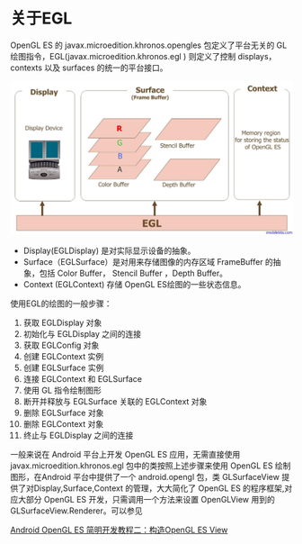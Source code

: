 # 关于EGL  
  
OpenGL ES 的 javax.microedition.khronos.opengles 包定义了平台无关的 GL 绘图指令，EGL(javax.microedition.khronos.egl )
则定义了控制 displays，contexts 以及 surfaces 的统一的平台接口。

![](images/44.png)

- Display(EGLDisplay) 是对实际显示设备的抽象。
- Surface（EGLSurface）是对用来存储图像的内存区域 FrameBuffer 的抽象，包括 Color Buffer， Stencil Buffer ，Depth Buffer。
- Context (EGLContext) 存储 OpenGL ES绘图的一些状态信息。  

使用EGL的绘图的一般步骤：

1. 获取 EGLDisplay 对象
2. 初始化与 EGLDisplay 之间的连接
3. 获取 EGLConfig 对象
4. 创建 EGLContext 实例
5. 创建 EGLSurface 实例
6. 连接 EGLContext 和 EGLSurface
7. 使用 GL 指令绘制图形
8. 断开并释放与 EGLSurface 关联的 EGLContext 对象
9. 删除 EGLSurface 对象
10. 删除 EGLContext 对象
11. 终止与 EGLDisplay 之间的连接

一般来说在 Android 平台上开发 OpenGL ES 应用，无需直接使用javax.microedition.khronos.egl 包中的类按照上述步骤来使用 OpenGL ES 绘制图形，在Android 平台中提供了一个 android.opengl 包，类 GLSurfaceView 提供了对Display,Surface,Context 的管理，大大简化了 OpenGL ES 的程序框架,对应大部分 OpenGL ES 开发，只需调用一个方法来设置 OpenGLView 用到的 GLSurfaceView.Renderer。可以参见

[Android OpenGL ES 简明开发教程二：构造OpenGL ES View](http://www.imobilebbs.com/wordpress/archives/1508)
